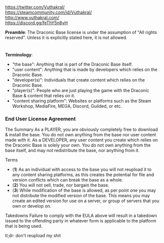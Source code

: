 https://twitter.com/Vuthakral/ <br>
https://steamcommunity.com/id/Vuthakral/ <br>
http://www.vuthakral.com/ <br>
https://discord.gg/feThY5n8vH <br>

**Preamble**: The Draconic Base license is under the assumption of "All rights reserved". Unless it is explicitly stated here, it is not allowed.
# 
**Terminology**:
- "the base": Anything that is part of the Draconic Base itself.
- "user content": Anything that is made by developers which relies on the Draconic Base.
- "developer(s)": Individuals that create content which relies on the Draconic Base.
- "player(s)": People who are just playing the game with the Draconic Base & content that relies on it.
- "content sharing platform": Websites or platforms such as the Steam Workshop, MediaFire, MEGA, Discord, Guilded, or etc.

### End User License Agreement

The Summary
As a PLAYER, you are obviously completely free to download & install the base. You do not own anything from the base nor user content made with it.
As a DEVELOPER, any user content you create which relies on the Draconic Base is solely your own. You do not own anything from the base itself, and may not redistribute the base, nor anything from it.

Terms
- (**1**) As an individual with access to the base you will not reupload it to any content sharing platforms, as this creates the potential for file and version conflicts which can break the base as a whole.
- (**2**) You will not sell, trade, nor bargain the base.
- (**3**) While modification of the base is allowed, as per point one you may not distribute the modified version of the base. This means you may create an edited version for use on a server, or group of servers that you own or develop on.

Takedowns
Failure to comply with the EULA above will result in a takedown issued to the offending party in whatever form is applicable to the platform that is being used.

tl;dr: don't reupload my shit 
